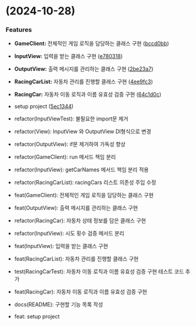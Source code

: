 #  (2024-10-28)


### Features

* **GameClient:** 전체적인 게임 로직을 담당하는 클래스 구현 ([bccd0bb](https://github.com/GiHwan2/java-racingcar-7/commit/bccd0bb371daa6a66aec0e530721ccde1f48ac11))
* **InputView:** 입력을 받는 클래스 구현 ([e780318](https://github.com/GiHwan2/java-racingcar-7/commit/e780318382349573223b23d3a64023cecb5f52b5))
* **OutputView:** 출력 메시지를 관리하는 클래스 구현 ([2be23a7](https://github.com/GiHwan2/java-racingcar-7/commit/2be23a700f6ccfbb6d88ed25d58690976c1e4ffe))
* **RacingCarList:** 자동차 관리를 진행할 클래스 구현 ([4ee9fc3](https://github.com/GiHwan2/java-racingcar-7/commit/4ee9fc3fefdf4168a7c2475bf0a5d9774068b89d))
* **RacingCar:** 자동차 이동 로직과 이름 유효성 검증 구현 ([64c1d0c](https://github.com/GiHwan2/java-racingcar-7/commit/64c1d0c9521c51f67a6b295cc383997a72c06cb3))
* setup project ([5ec1344](https://github.com/GiHwan2/java-racingcar-7/commit/5ec134471d4ad7798af498020b4179d887b21a52))



* refactor(InputViewTest): 불필요한 import문 제거
* refactor(View): InputView 와 OutputView DI형식으로 변경
* refactor(OutputView): if문 제거하여 가독성 향상
* refactor(GameClient): run 메서드 책임 분리
* refactor(InputView): getCarNames 메서드 책임 분리 적용
* refactor(RacingCarList): racingCars 리스트 의존성 주입 수정
* feat(GameClient): 전체적인 게임 로직을 담당하는 클래스 구현
* feat(OutputView): 출력 메시지를 관리하는 클래스 구현
* refactor(RacingCar): 자동차 상태 정보를 담은 클래스 구현
* refactor(InputView): 시도 횟수 검증 메서드 분리
* feat(InputView): 입력을 받는 클래스 구현
* feat(RacingCarList): 자동차 관리를 진행할 클래스 구현
* test(RacingCarTest): 자동차 이동 로직과 이름 유효성 검증 구현 테스트 코드 추가
* feat(RacingCar): 자동차 이동 로직과 이름 유효성 검증 구현
* docs(README): 구현할 기능 목록 작성
* feat: setup project